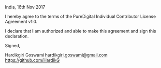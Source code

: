 India, 16th Nov 2017

I hereby agree to the terms of the PureDigital Individual Contributor License
Agreement v1.0.

I declare that I am authorized and able to make this agreement and sign this
declaration.

Signed,

Hardikgiri Goswami <hardikgiri.goswami@gmail.com> https://github.com/HardikG

